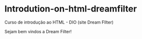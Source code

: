 # Introdution-on-html-dreamfilter
Curso de introdução ao HTML - DIO (site Dream FIlter)


<!DOCTYPE.html>
<html>
  <head>
    <meta charset="utf-8">
    <title>Dream Filter</title>
  </head>
  <body>
  Sejam bem vindos a Dream Filter!
  </body>
</html>
